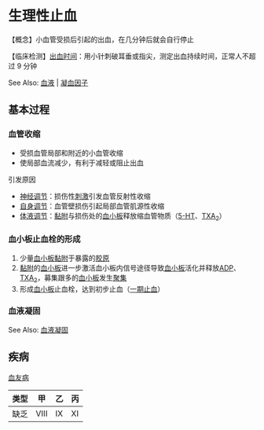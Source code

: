 # 生理性止血

【概念】小血管受损后引起的出血，在几分钟后就会自行停止

【临床检测】[出血时间](出血时间.md)：用小针刺破耳垂或指尖，测定出血持续时间，正常人不超过 $9$ 分钟

See Also: [血液](血液.md) | [凝血因子](凝血因子.md)

## 基本过程

### 血管收缩

- 受损血管局部和附近的小血管收缩
- 使局部血流减少，有利于减轻或阻止出血

引发原因
- [神经调节](神经调节.md)：损伤性[刺激](刺激.md)引发血管反射性收缩
- [自身调节](自身调节.md)：血管壁损伤引起局部血管肌源性收缩
- [体液调节](体液调节.md)：[黏附](血小板.md#生理特性)与损伤处的[血小板](血小板.md)释放缩血管物质（[5-HT](5-HT.md)、[TXA<sub>2</sub>](TXA2.md)）

### 血小板止血栓的形成

1. 少量[血小板](血小板.md)[黏附](血小板.md#黏附)于暴露的[胶原](胶原.md)
2. [黏附](血小板.md#黏附)的[血小板](血小板.md)进一步激活血小板内信号途径导致[血小板](血小板.md)活化并释放[ADP](ADP.md)、[TXA<sub>2</sub>](TXA2.md)，募集跟多的[血小板](血小板.md)发生[聚集](血小板.md#聚集)
3. 形成[血小板](血小板.md)止血栓，达到初步止血（[一期止血](一期止血.md)）

### 血液凝固

See Also: [血液凝固](血液凝固.md)

## 疾病

[血友病](血友病.md)

| 类型 | 甲   | 乙 | 丙 |
|------|------|----|----|
| 缺乏 | VIII | IX | XI |
